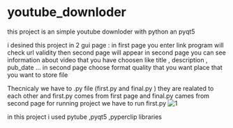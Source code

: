 # youtube_downloder

this project is an simple youtube downloder with python an pyqt5

i desined this project in 2 gui page : in first page you enter link program will check url validity 
then second page will appear in second page you can see information about video that you have choosen like title , description , pub_date ... 
in second page choose format quality that you want place that you want to store file  

Thecnicaly we have to .py file (first.py and final.py ) they are realated to each other and first.py comes from first page and final.py cames from second page
for running project we have to run first.py
![1](https://user-images.githubusercontent.com/82014996/208050092-51399b21-6a47-4928-af08-a36887007e6b.jpg)

in this project i used pytube ,pyqt5 ,pyperclip libraries
